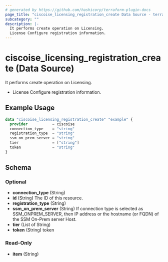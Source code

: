 ```yaml
---
# generated by https://github.com/hashicorp/terraform-plugin-docs
page_title: "ciscoise_licensing_registration_create Data Source - terraform-provider-ciscoise"
subcategory: ""
description: |-
  It performs create operation on Licensing.
  License Configure registration information.
---
```


# ciscoise_licensing_registration_create (Data Source)

It performs create operation on Licensing.

- License Configure registration information.

## Example Usage

```terraform
data "ciscoise_licensing_registration_create" "example" {
  provider           = ciscoise
  connection_type    = "string"
  registration_type  = "string"
  ssm_on_prem_server = "string"
  tier               = ["string"]
  token              = "string"
}
```

<!-- schema generated by tfplugindocs -->
## Schema

### Optional

- **connection_type** (String)
- **id** (String) The ID of this resource.
- **registration_type** (String)
- **ssm_on_prem_server** (String) If connection type is selected as SSM_ONPREM_SERVER, then  IP address or the hostname (or FQDN) of the SSM On-Prem server Host.
- **tier** (List of String)
- **token** (String) token

### Read-Only

- **item** (String)


